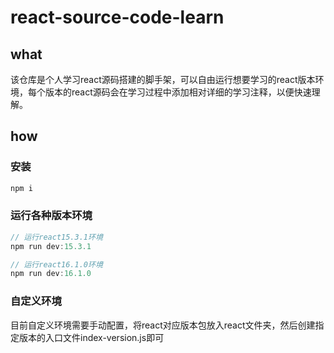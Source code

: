 # react-source-code-learn

## what

该仓库是个人学习react源码搭建的脚手架，可以自由运行想要学习的react版本环境，每个版本的react源码会在学习过程中添加相对详细的学习注释，以便快速理解。

## how

### 安装

```js
npm i
```

### 运行各种版本环境

```js
// 运行react15.3.1环境
npm run dev:15.3.1

// 运行react16.1.0环境
npm run dev:16.1.0
```

### 自定义环境

目前自定义环境需要手动配置，将react对应版本包放入react文件夹，然后创建指定版本的入口文件index-version.js即可
